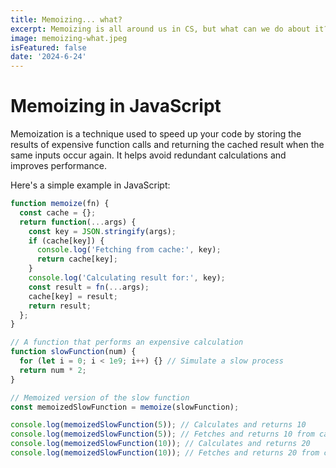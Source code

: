```yaml
---
title: Memoizing... what?
excerpt: Memoizing is all around us in CS, but what can we do about it?
image: memoizing-what.jpeg
isFeatured: false
date: '2024-6-24'
---
```


# Memoizing in JavaScript

Memoization is a technique used to speed up your code by storing the results of expensive function calls and returning the cached result when the same inputs occur again. It helps avoid redundant calculations and improves performance.

Here's a simple example in JavaScript:

```javascript
function memoize(fn) {
  const cache = {};
  return function(...args) {
    const key = JSON.stringify(args);
    if (cache[key]) {
      console.log('Fetching from cache:', key);
      return cache[key];
    }
    console.log('Calculating result for:', key);
    const result = fn(...args);
    cache[key] = result;
    return result;
  };
}

// A function that performs an expensive calculation
function slowFunction(num) {
  for (let i = 0; i < 1e9; i++) {} // Simulate a slow process
  return num * 2;
}

// Memoized version of the slow function
const memoizedSlowFunction = memoize(slowFunction);

console.log(memoizedSlowFunction(5)); // Calculates and returns 10
console.log(memoizedSlowFunction(5)); // Fetches and returns 10 from cache
console.log(memoizedSlowFunction(10)); // Calculates and returns 20
console.log(memoizedSlowFunction(10)); // Fetches and returns 20 from cache
